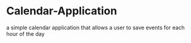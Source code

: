 # Calendar-Application
a simple calendar application that allows a user to save events for each hour of the day 
